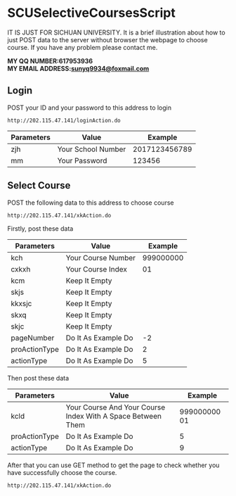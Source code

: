 # SCUSelectiveCoursesScript

IT IS JUST FOR SICHUAN UNIVERSITY.
It is a brief illustration about how to just POST data to the server without browser the webpage to choose course.
If you have any problem please contact me.

**MY QQ NUMBER:617953936**</br>
**MY EMAIL ADDRESS:sunyq9934@foxmail.com**

## Login

POST your ID and your password to this address to login

    http://202.115.47.141/loginAction.do

<html>
    <table>
    <thead>
    <th>Parameters</th>
    <th>Value</th>
    <th>Example</th>
    </thead>
    <tr><td>zjh</td><td>Your School Number</td><td>2017123456789</td></tr>
    <tr><td>mm</td><td>Your Password</td><td>123456</td></tr>
    </table>
</html>

## Select Course

POST the following data to this address to choose course

    http://202.115.47.141/xkAction.do

Firstly, post these data
<html>
    <table>
    <thead>
    <th>Parameters</th>
    <th>Value</th>
    <th>Example</th>
    </thead>
    <tr><td>kch</td><td>Your Course Number</td><td>999000000</td></tr>
    <tr><td>cxkxh</td><td>Your Course Index</td><td>01</td></tr>
    <tr><td>kcm</td><td>Keep It Empty</td><td></td></tr>
    <tr><td>skjs</td><td>Keep It Empty</td><td></td></tr>
    <tr><td>kkxsjc</td><td>Keep It Empty</td><td></td></tr>
    <tr><td>skxq</td><td>Keep It Empty</td><td></td></tr>
    <tr><td>skjc</td><td>Keep It Empty</td><td></td></tr>
    <tr><td>pageNumber</td><td>Do It As Example Do</td><td>-2</td></tr>
    <tr><td>proActionType</td><td>Do It As Example Do</td><td>2</td></tr>
    <tr><td>actionType</td><td>Do It As Example Do</td><td>5</td></tr>
    </table>
</html>
Then post these data
<html>
    <table>
    <thead>
    <th>Parameters</th>
    <th>Value</th>
    <th>Example</th>
    </thead>
    <tr><td>kcld</td><td>Your Course And Your Course Index With A Space Between Them</td><td>999000000 01</td></tr>
    <tr><td>proActionType</td><td>Do It As Example Do</td><td>5</td></tr>
    <tr><td>actionType</td><td>Do It As Example Do</td><td>9</td></tr>
    </table>
</html>
After that you can use GET method to get the page to check whether you have successfully choose the course. 

    http://202.115.47.141/xkAction.do
